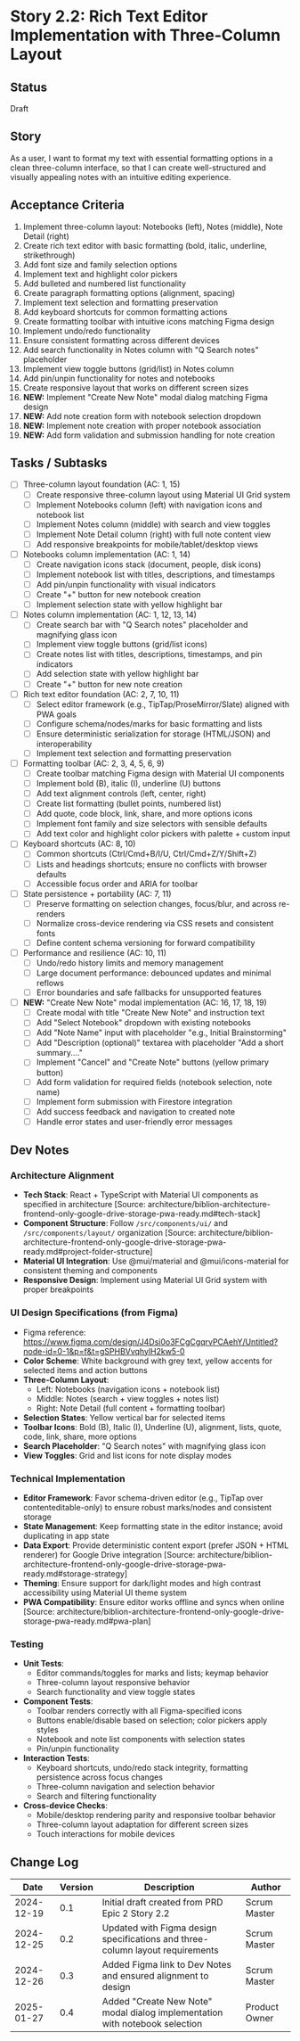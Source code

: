 # Story 2.2: Rich Text Editor Implementation with Three-Column Layout

## Status
Draft

## Story
As a user,
I want to format my text with essential formatting options in a clean three-column interface,
so that I can create well-structured and visually appealing notes with an intuitive editing experience.

## Acceptance Criteria
1. Implement three-column layout: Notebooks (left), Notes (middle), Note Detail (right)
2. Create rich text editor with basic formatting (bold, italic, underline, strikethrough)
3. Add font size and family selection options
4. Implement text and highlight color pickers
5. Add bulleted and numbered list functionality
6. Create paragraph formatting options (alignment, spacing)
7. Implement text selection and formatting preservation
8. Add keyboard shortcuts for common formatting actions
9. Create formatting toolbar with intuitive icons matching Figma design
10. Implement undo/redo functionality
11. Ensure consistent formatting across different devices
12. Add search functionality in Notes column with "Q Search notes" placeholder
13. Implement view toggle buttons (grid/list) in Notes column
14. Add pin/unpin functionality for notes and notebooks
15. Create responsive layout that works on different screen sizes
16. **NEW:** Implement "Create New Note" modal dialog matching Figma design
17. **NEW:** Add note creation form with notebook selection dropdown
18. **NEW:** Implement note creation with proper notebook association
19. **NEW:** Add form validation and submission handling for note creation

## Tasks / Subtasks
- [ ] Three-column layout foundation (AC: 1, 15)
  - [ ] Create responsive three-column layout using Material UI Grid system
  - [ ] Implement Notebooks column (left) with navigation icons and notebook list
  - [ ] Implement Notes column (middle) with search and view toggles
  - [ ] Implement Note Detail column (right) with full note content view
  - [ ] Add responsive breakpoints for mobile/tablet/desktop views
- [ ] Notebooks column implementation (AC: 1, 14)
  - [ ] Create navigation icons stack (document, people, disk icons)
  - [ ] Implement notebook list with titles, descriptions, and timestamps
  - [ ] Add pin/unpin functionality with visual indicators
  - [ ] Create "+" button for new notebook creation
  - [ ] Implement selection state with yellow highlight bar
- [ ] Notes column implementation (AC: 1, 12, 13, 14)
  - [ ] Create search bar with "Q Search notes" placeholder and magnifying glass icon
  - [ ] Implement view toggle buttons (grid/list icons)
  - [ ] Create notes list with titles, descriptions, timestamps, and pin indicators
  - [ ] Add selection state with yellow highlight bar
  - [ ] Create "+" button for new note creation
- [ ] Rich text editor foundation (AC: 2, 7, 10, 11)
  - [ ] Select editor framework (e.g., TipTap/ProseMirror/Slate) aligned with PWA goals
  - [ ] Configure schema/nodes/marks for basic formatting and lists
  - [ ] Ensure deterministic serialization for storage (HTML/JSON) and interoperability
  - [ ] Implement text selection and formatting preservation
- [ ] Formatting toolbar (AC: 2, 3, 4, 5, 6, 9)
  - [ ] Create toolbar matching Figma design with Material UI components
  - [ ] Implement bold (B), italic (I), underline (U) buttons
  - [ ] Add text alignment controls (left, center, right)
  - [ ] Create list formatting (bullet points, numbered list)
  - [ ] Add quote, code block, link, share, and more options icons
  - [ ] Implement font family and size selectors with sensible defaults
  - [ ] Add text color and highlight color pickers with palette + custom input
- [ ] Keyboard shortcuts (AC: 8, 10)
  - [ ] Common shortcuts (Ctrl/Cmd+B/I/U, Ctrl/Cmd+Z/Y/Shift+Z)
  - [ ] Lists and headings shortcuts; ensure no conflicts with browser defaults
  - [ ] Accessible focus order and ARIA for toolbar
- [ ] State persistence + portability (AC: 7, 11)
  - [ ] Preserve formatting on selection changes, focus/blur, and across re-renders
  - [ ] Normalize cross-device rendering via CSS resets and consistent fonts
  - [ ] Define content schema versioning for forward compatibility
- [ ] Performance and resilience (AC: 10, 11)
  - [ ] Undo/redo history limits and memory management
  - [ ] Large document performance: debounced updates and minimal reflows
  - [ ] Error boundaries and safe fallbacks for unsupported features
- [ ] **NEW:** "Create New Note" modal implementation (AC: 16, 17, 18, 19)
  - [ ] Create modal with title "Create New Note" and instruction text
  - [ ] Add "Select Notebook" dropdown with existing notebooks
  - [ ] Add "Note Name" input with placeholder "e.g., Initial Brainstorming"
  - [ ] Add "Description (optional)" textarea with placeholder "Add a short summary...."
  - [ ] Implement "Cancel" and "Create Note" buttons (yellow primary button)
  - [ ] Add form validation for required fields (notebook selection, note name)
  - [ ] Implement form submission with Firestore integration
  - [ ] Add success feedback and navigation to created note
  - [ ] Handle error states and user-friendly error messages

## Dev Notes

### Architecture Alignment
- **Tech Stack**: React + TypeScript with Material UI components as specified in architecture [Source: architecture/biblion-architecture-frontend-only-google-drive-storage-pwa-ready.md#tech-stack]
- **Component Structure**: Follow `/src/components/ui/` and `/src/components/layout/` organization [Source: architecture/biblion-architecture-frontend-only-google-drive-storage-pwa-ready.md#project-folder-structure]
- **Material UI Integration**: Use @mui/material and @mui/icons-material for consistent theming and components
- **Responsive Design**: Implement using Material UI Grid system with proper breakpoints

### UI Design Specifications (from Figma)
- Figma reference: https://www.figma.com/design/J4Dsi0o3FCgCgqrvPCAehY/Untitled?node-id=0-1&p=f&t=gSPHBVvqhylH2kw5-0
- **Color Scheme**: White background with grey text, yellow accents for selected items and action buttons
- **Three-Column Layout**: 
  - Left: Notebooks (navigation icons + notebook list)
  - Middle: Notes (search + view toggles + notes list)  
  - Right: Note Detail (full content + formatting toolbar)
- **Selection States**: Yellow vertical bar for selected items
- **Toolbar Icons**: Bold (B), Italic (I), Underline (U), alignment, lists, quote, code, link, share, more options
- **Search Placeholder**: "Q Search notes" with magnifying glass icon
- **View Toggles**: Grid and list icons for note display modes

### Technical Implementation
- **Editor Framework**: Favor schema-driven editor (e.g., TipTap over contenteditable-only) to ensure robust marks/nodes and consistent storage
- **State Management**: Keep formatting state in the editor instance; avoid duplicating in app state
- **Data Export**: Provide deterministic content export (prefer JSON + HTML renderer) for Google Drive integration [Source: architecture/biblion-architecture-frontend-only-google-drive-storage-pwa-ready.md#storage-strategy]
- **Theming**: Ensure support for dark/light modes and high contrast accessibility using Material UI theme system
- **PWA Compatibility**: Ensure editor works offline and syncs when online [Source: architecture/biblion-architecture-frontend-only-google-drive-storage-pwa-ready.md#pwa-plan]

### Testing
- **Unit Tests**: 
  - Editor commands/toggles for marks and lists; keymap behavior
  - Three-column layout responsive behavior
  - Search functionality and view toggle states
- **Component Tests**: 
  - Toolbar renders correctly with all Figma-specified icons
  - Buttons enable/disable based on selection; color pickers apply styles
  - Notebook and note list components with selection states
  - Pin/unpin functionality
- **Interaction Tests**: 
  - Keyboard shortcuts, undo/redo stack integrity, formatting persistence across focus changes
  - Three-column navigation and selection behavior
  - Search and filtering functionality
- **Cross-device Checks**: 
  - Mobile/desktop rendering parity and responsive toolbar behavior
  - Three-column layout adaptation for different screen sizes
  - Touch interactions for mobile devices

## Change Log
| Date | Version | Description | Author |
| ---- | ------- | ----------- | ------ |
| 2024-12-19 | 0.1 | Initial draft created from PRD Epic 2 Story 2.2 | Scrum Master |
| 2024-12-25 | 0.2 | Updated with Figma design specifications and three-column layout requirements | Scrum Master |
| 2024-12-26 | 0.3 | Added Figma link to Dev Notes and ensured alignment to design | Scrum Master |
| 2025-01-27 | 0.4 | Added "Create New Note" modal dialog implementation with notebook selection | Product Owner |



